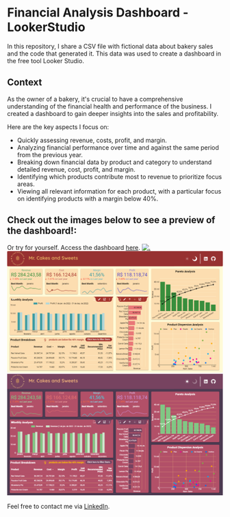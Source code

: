 # Financial Analysis Dashboard - LookerStudio

In this repository, I share a CSV file with fictional data about bakery sales and the code that generated it. This data was used to create a dashboard in the free tool Looker Studio.

## Context 
As the owner of a bakery, it's crucial to have a comprehensive understanding of the financial health and performance of the business. I created a dashboard to gain deeper insights into the sales and profitability.

Here are the key aspects I focus on:
* Quickly assessing revenue, costs, profit, and margin.
* Analyzing financial performance over time and against the same period from the previous year.
* Breaking down financial data by product and category to understand detailed revenue, cost, profit, and margin.
* Identifying which products contribute most to revenue to prioritize focus areas.
* Viewing all relevant information for each product, with a particular focus on identifying products with a margin below 40%.

## Check out the images below to see a preview of the dashboard!:
Or try for yourself. Access the dashboard [here](https://lookerstudio.google.com/u/0/reporting/2726f672-a2d1-41eb-a873-fa2b32ddc67f/page/aPjMD).
[![.](https://github.com/ThiagoRMFagundes/lookerstudio_financial_analysis/blob/main/readme_files/gif.gif)](https://lookerstudio.google.com/u/0/reporting/2726f672-a2d1-41eb-a873-fa2b32ddc67f/page/aPjMD)
[![.](https://github.com/ThiagoRMFagundes/lookerstudio_financial_analysis/blob/main/readme_files/LightMode.png)](https://lookerstudio.google.com/u/0/reporting/2726f672-a2d1-41eb-a873-fa2b32ddc67f/page/aPjMD)
[![.](https://github.com/ThiagoRMFagundes/lookerstudio_financial_analysis/blob/main/readme_files/DarkMode.png)](https://lookerstudio.google.com/u/0/reporting/2726f672-a2d1-41eb-a873-fa2b32ddc67f/page/p_nwgoww92id)

Feel free to contact me via [LinkedIn](https://www.linkedin.com/in/thiagormfagundes/).
